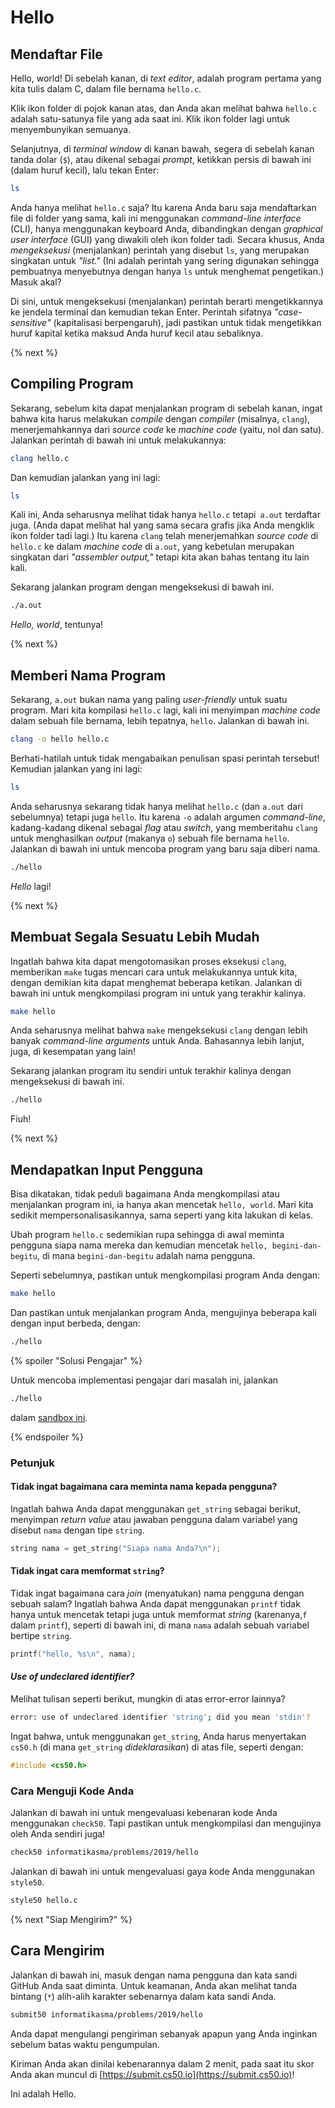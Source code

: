 # Hello

<!-- TODO Introduction Video

{% video https://www.youtube.com/watch?v=sxXQ-jgUIg8 %}

{% next %} -->

## Mendaftar File

Hello, world! Di sebelah kanan, di *text editor*, adalah program pertama yang kita tulis dalam C, dalam file bernama `hello.c`.

Klik ikon folder di pojok kanan atas, dan Anda akan melihat bahwa `hello.c` adalah satu-satunya file yang ada saat ini. Klik ikon folder lagi untuk menyembunyikan semuanya.

Selanjutnya, di *terminal window* di kanan bawah, segera di sebelah kanan tanda dolar (`$`), atau dikenal sebagai *prompt*, ketikkan persis di bawah ini (dalam huruf kecil), lalu tekan Enter:

```bash
ls
```

Anda hanya melihat `hello.c` saja? Itu karena Anda baru saja mendaftarkan file di folder yang sama, kali ini menggunakan *command-line interface* (CLI), hanya menggunakan keyboard Anda, dibandingkan dengan *graphical user interface* (GUI) yang diwakili oleh ikon folder tadi. Secara khusus, Anda *mengeksekusi* (menjalankan) perintah yang disebut `ls`, yang merupakan singkatan untuk *"list."* (Ini adalah perintah yang sering digunakan sehingga pembuatnya menyebutnya dengan hanya `ls` untuk menghemat pengetikan.) Masuk akal?

Di sini, untuk mengeksekusi (menjalankan) perintah berarti mengetikkannya ke jendela terminal dan kemudian tekan Enter. Perintah sifatnya *"case-sensitive"* (kapitalisasi berpengaruh), jadi pastikan untuk tidak mengetikkan huruf kapital ketika maksud Anda huruf kecil atau sebaliknya.

{% next %}

## Compiling Program

Sekarang, sebelum kita dapat menjalankan program di sebelah kanan, ingat bahwa kita harus melakukan *compile* dengan *compiler* (misalnya, `clang`), menerjemahkannya dari *source code* ke *machine code* (yaitu, nol dan satu). Jalankan perintah di bawah ini untuk melakukannya:

```bash
clang hello.c
```

Dan kemudian jalankan yang ini lagi:

```bash
ls
```

Kali ini, Anda seharusnya melihat tidak hanya `hello.c` tetapi` a.out` terdaftar juga. (Anda dapat melihat hal yang sama secara grafis jika Anda mengklik ikon folder tadi lagi.) Itu karena `clang` telah menerjemahkan *source code* di `hello.c` ke dalam *machine code* di `a.out`, yang kebetulan merupakan singkatan dari *"assembler output,"* tetapi kita akan bahas tentang itu lain kali.

Sekarang jalankan program dengan mengeksekusi di bawah ini.

```bash
./a.out
```

*Hello, world*, tentunya!

{% next %}

## Memberi Nama Program

Sekarang, `a.out` bukan nama yang paling *user-friendly* untuk suatu program. Mari kita kompilasi `hello.c` lagi, kali ini menyimpan *machine code* dalam sebuah file bernama, lebih tepatnya, `hello`. Jalankan di bawah ini.

```bash
clang -o hello hello.c
```

Berhati-hatilah untuk tidak mengabaikan penulisan spasi perintah tersebut! Kemudian jalankan yang ini lagi:

```bash
ls
```

Anda seharusnya sekarang tidak hanya melihat `hello.c` (dan `a.out` dari sebelumnya) tetapi juga `hello`. Itu karena `-o` adalah argumen *command-line*, kadang-kadang dikenal sebagai *flag* atau *switch*, yang memberitahu `clang` untuk menghasilkan *output* (makanya `o`) sebuah file bernama `hello`. Jalankan di bawah ini untuk mencoba program yang baru saja diberi nama.

```bash
./hello
```

*Hello* lagi!

{% next %}

## Membuat Segala Sesuatu Lebih Mudah

Ingatlah bahwa kita dapat mengotomasikan proses eksekusi `clang`, memberikan `make` tugas mencari cara untuk melakukannya untuk kita, dengan demikian kita dapat menghemat beberapa ketikan. Jalankan di bawah ini untuk mengkompilasi program ini untuk yang terakhir kalinya.

```bash
make hello
```

Anda seharusnya melihat bahwa `make` mengeksekusi `clang` dengan lebih banyak *command-line arguments* untuk Anda. Bahasannya lebih lanjut, juga, di kesempatan yang lain!

Sekarang jalankan program itu sendiri untuk terakhir kalinya dengan mengeksekusi di bawah ini.

```bash
./hello
```

Fiuh!

{% next %}

## Mendapatkan Input Pengguna

Bisa dikatakan, tidak peduli bagaimana Anda mengkompilasi atau menjalankan program ini, ia hanya akan mencetak `hello, world`. Mari kita sedikit mempersonalisasikannya, sama seperti yang kita lakukan di kelas.

Ubah program `hello.c` sedemikian rupa sehingga di awal meminta pengguna siapa nama mereka dan kemudian mencetak `hello, begini-dan-begitu`, di mana `begini-dan-begitu` adalah nama pengguna.

Seperti sebelumnya, pastikan untuk mengkompilasi program Anda dengan:

```bash
make hello
```

Dan pastikan untuk menjalankan program Anda, mengujinya beberapa kali dengan input berbeda, dengan:

```bash
./hello
```

<!-- TODO Walkthrough Video

### Panduan

{% video https://www.youtube.com/watch?v=Y3nWGvqt_Cg %} -->

{% spoiler "Solusi Pengajar" %}

Untuk mencoba implementasi pengajar dari masalah ini, jalankan

```bash
./hello
```

dalam [sandbox ini](http://bit.ly/2Qp0a2g).

{% endspoiler %}

### Petunjuk

#### Tidak ingat bagaimana cara meminta nama kepada pengguna?

Ingatlah bahwa Anda dapat menggunakan `get_string` sebagai berikut, menyimpan *return value* atau jawaban pengguna dalam variabel yang disebut `nama` dengan tipe `string`.

```c
string nama = get_string("Siapa nama Anda?\n");
```

#### Tidak ingat cara memformat `string`?

Tidak ingat bagaimana cara *join* (menyatukan) nama pengguna dengan sebuah salam? Ingatlah bahwa Anda dapat menggunakan `printf` tidak hanya untuk mencetak tetapi juga untuk memformat *string* (karenanya,`f` dalam `printf`), seperti di bawah ini, di mana `nama` adalah sebuah variabel bertipe `string`.

```c
printf("hello, %s\n", nama);
```

#### *Use of undeclared identifier?*

Melihat tulisan seperti berikut, mungkin di atas error-error lainnya?

```bash
error: use of undeclared identifier 'string'; did you mean 'stdin'?
```

Ingat bahwa, untuk menggunakan `get_string`, Anda harus menyertakan `cs50.h` (di mana `get_string` *dideklarasikan*) di atas file, seperti dengan:

```c
#include <cs50.h>
```

### Cara Menguji Kode Anda

Jalankan di bawah ini untuk mengevaluasi kebenaran kode Anda menggunakan `check50`. Tapi pastikan untuk mengkompilasi dan mengujinya oleh Anda sendiri juga!

```bash
check50 informatikasma/problems/2019/hello
```

Jalankan di bawah ini untuk mengevaluasi gaya kode Anda menggunakan `style50`.

```bash
style50 hello.c
```

{% next "Siap Mengirim?" %}

## Cara Mengirim

Jalankan di bawah ini, masuk dengan nama pengguna dan kata sandi GitHub Anda saat diminta. Untuk keamanan, Anda akan melihat tanda bintang (`*`) alih-alih karakter sebenarnya dalam kata sandi Anda.

```bash
submit50 informatikasma/problems/2019/hello
```

Anda dapat mengulangi pengiriman sebanyak apapun yang Anda inginkan sebelum batas waktu pengumpulan.

Kiriman Anda akan dinilai kebenarannya dalam 2 menit, pada saat itu skor Anda akan muncul di [https://submit.cs50.io](https://submit.cs50.io)!

Ini adalah Hello.

